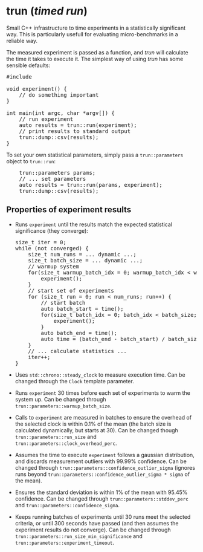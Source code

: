 # trun (*timed run*)

Small C++ infrastructure to time experiments in a statistically significant
way. This is particularly usefull for evaluating micro-benchmarks in a reliable
way.

The measured experiment is passed as a function, and *trun* will calculate the
time it takes to execute it. The simplest way of using *trun* has some sensible
defaults:

<pre>
#include <trun.hpp>

void experiment() {
    // do something important
}

int main(int argc, char *argv[]) {
    // run experiment
    auto results = trun::run(experiment);
    // print results to standard output
    trun::dump::csv(results);
}
</pre>

To set your own statistical parameters, simply pass a `trun::parameters` object
to `trun::run`:

<pre>
    trun::parameters params;
    // ... set parameters
    auto results = trun::run(params, experiment);
    trun::dump::csv(results);
</pre>


## Properties of experiment results

* Runs `experiment` until the results match the expected statistical
  significance (they converge):

  <pre>
  size_t iter = 0;
  while (not converged) {
      size_t num_runs = ... dynamic ...;
      size_t batch_size = ... dynamic ...;
      // warmup system
      for(size_t warmup_batch_idx = 0; warmup_batch_idx < warmup_batch_size; warmup_batch_idx++) {
          experiment();
      }
      // start set of experiments
      for (size_t run = 0; run < num_runs; run++) {
          // start batch
          auto batch_start = time();
          for(size_t batch_idx = 0; batch_idx < batch_size; batch_idx++) {
              experiment();
          }
          auto batch_end = time();
          auto time = (batch_end - batch_start) / batch_size;
      }
      // ... calculate statistics ...
      iter++;
  }
  </pre>

* Uses `std::chrono::steady_clock` to measure execution time. Can be changed
  through the `Clock` template parameter.

* Runs `experiment` 30 times before each set of experiments to warm the system
  up. Can be changed through `trun::parameters::warmup_batch_size`.

* Calls to `experiment` are measured in batches to ensure the overhead of the
  selected clock is within 0.1% of the mean (the batch size is calculated
  dynamically, but starts at 30). Can be changed though
  `trun::parameters::run_size` and `trun::parameters::clock_overhead_perc`.

* Assumes the time to execute `experiment` follows a gaussian distribution, and
  discards measurement outliers with 99.99% confidence. Can be changed through
  `trun::parameters::confidence_outlier_sigma` (ignores runs beyond
  `trun::parameters::confidence_outlier_sigma * sigma` of the mean).

* Ensures the standard deviation is within 1% of the mean with 95.45%
  confidence. Can be changed through `trun::parameters::stddev_perc` and
  `trun::parameters::confidence_sigma`.

* Keeps running batches of experiments until 30 runs meet the selected criteria,
  or until 300 seconds have passed (and then assumes the experiment results do
  not converge). Can be changed through `trun::parameters::run_size_min_significance`
  and `trun::parameters::experiment_timeout`.
